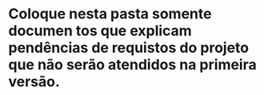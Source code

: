 #  Coloque nesta pasta somente documen tos que explicam pendências de requistos do projeto que não serão atendidos na primeira versão.
